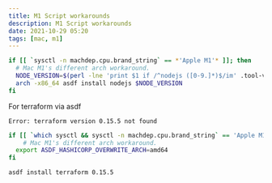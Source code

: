 ```yaml
---
title: M1 Script workarounds
description: M1 Script workarounds
date: 2021-10-29 05:20
tags: [mac, m1]
---
```


```bash
if [[ `sysctl -n machdep.cpu.brand_string` == *'Apple M1'* ]]; then
  # Mac M1's different arch workaround.
  NODE_VERSION=$(perl -lne 'print $1 if /^nodejs ([0-9.]*)$/im' .tool-versions)
  arch -x86_64 asdf install nodejs $NODE_VERSION
fi
```

For terraform via asdf

`Error: terraform version 0.15.5 not found`

```bash
if [[ `which sysctl && sysctl -n machdep.cpu.brand_string` == 'Apple M1' ]]; then
    # Mac M1's different arch workaround.
  export ASDF_HASHICORP_OVERWRITE_ARCH=amd64
fi

asdf install terraform 0.15.5
```
